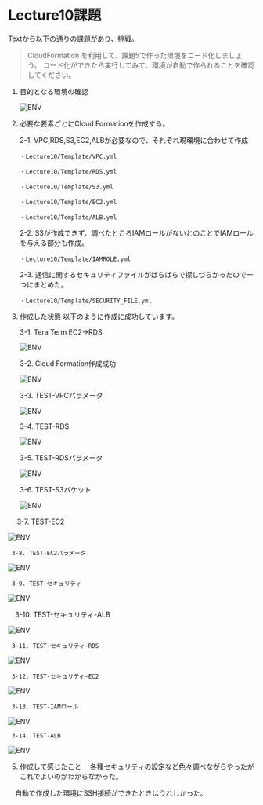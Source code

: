 # Lecture10課題

Textから以下の通りの課題があり、挑戦。

>CloudFormation を利用して、課題5で作った環境をコード化しましょう。
>コード化ができたら実行してみて、環境が自動で作られることを確認してください。

1. 目的となる環境の確認

   ![ENV](./PICTURE/構成図.png)

2. 必要な要素ごとにCloud Formationを作成する。

   2-1. VPC,RDS,S3,EC2,ALBが必要なので、それぞれ現環境に合わせて作成

       ・Lecture10/Template/VPC.yml
   
       ・Lecture10/Template/RDS.yml
   
       ・Lecture10/Template/S3.yml
   
       ・Lecture10/Template/EC2.yml

       ・Lecture10/Template/ALB.yml
   
   2-2. S3が作成できず、調べたところIAMロールがないとのことでIAMロールを与える部分も作成。
  
       ・Lecture10/Template/IAMROLE.yml

   2-3. 通信に関するセキュリティファイルがばらばらで探しづらかったので一つにまとめた。
 
       ・Lecture10/Template/SECURITY_FILE.yml

3. 作成した状態
以下のように作成に成功しています。

     3-1. Tera Term EC2→RDS
   
   ![ENV](./PICTURE/EC2-RDS接続.PNG)

     3-2. Cloud Formation作成成功
   
   ![ENV](./PICTURE/STACK.PNG)
   
     3-3. TEST-VPCパラメータ

   ![ENV](./PICTURE/TEST-VPC-PARAM.PNG)

     3-4. TEST-RDS

   ![ENV](./PICTURE/TEST-RDS.PNG)

     3-5. TEST-RDSパラメータ

   ![ENV](./PICTURE/TEST-RDS-PARAM.PNG)

     3-6. TEST-S3バケット

   ![ENV](./PICTURE/S3-bucket.PNG)

　   3-7. TEST-EC2

   ![ENV](./PICTURE/TEST-EC2.PNG)
   
     3-8. TEST-EC2パラメータ

   ![ENV](./PICTURE/TEST-EC2-PARAM.PNG)

     3-9. TEST-セキュリティ

   ![ENV](./PICTURE/TEST-SECURITY.PNG)

   　3-10. TEST-セキュリティ-ALB

   ![ENV](./PICTURE/SecurityGroup-ALB.PNG)

     3-11. TEST-セキュリティ-RDS

   ![ENV](./PICTURE/SecurityGroup-RDS.PNG)

     3-12. TEST-セキュリティ-EC2

   ![ENV](./PICTURE/SecurityGroup-EC2.PNG)

     3-13. TEST-IAMロール

   ![ENV](./PICTURE/TEST-ROLE.PNG)

     3-14. TEST-ALB

   ![ENV](./PICTURE/TEST-ALB.PNG)

 5. 作成して感じたこと
   　各種セキュリティの設定など色々調べながらやったがこれでよいのかわからなかった。
    
   　自動で作成した環境にSSH接続ができたときはうれしかった。
